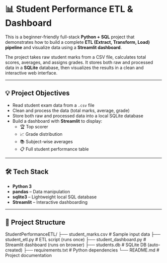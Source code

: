 # 📊 Student Performance ETL & Dashboard

This is a beginner-friendly full-stack **Python + SQL** project that demonstrates how to build a complete **ETL (Extract, Transform, Load) pipeline** and visualize data using a **Streamlit dashboard**.

The project takes raw student marks from a CSV file, calculates total scores, averages, and assigns grades. It stores both raw and processed data in a **SQLite** database, then visualizes the results in a clean and interactive web interface.

---

## 💡 Project Objectives

- Read student exam data from a `.csv` file
- Clean and process the data (total marks, average, grade)
- Store both raw and processed data into a local SQLite database
- Build a dashboard with **Streamlit** to display:
  - 🏆 Top scorer
  - 📈 Grade distribution
  - 📚 Subject-wise averages
  - 📋 Full student performance table

---

## 🛠 Tech Stack

- **Python 3**
- **pandas** – Data manipulation
- **sqlite3** – Lightweight local SQL database
- **Streamlit** – Interactive dashboarding

---

## 📁 Project Structure
StudentPerformanceETL/
├── student_marks.csv # Sample input data
├── student_etl.py # ETL script (runs once)
├── student_dashboard.py # Streamlit dashboard (runs on browser)
├── students.db # SQLite DB (auto-created)
├── requirements.txt # Python dependencies
└── README.md # Project documentation


